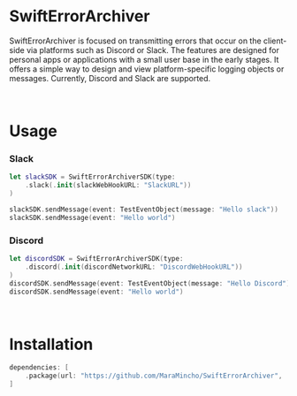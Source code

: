 # SwiftErrorArchiver

SwiftErrorArchiver is focused on transmitting errors that occur on the client-side via platforms such as Discord or Slack. 
The features are designed for personal apps or applications with a small user base in the early stages. 
It offers a simple way to design and view platform-specific logging objects or messages. Currently, Discord and Slack are supported.

<br/>

# Usage
### Slack
```swift
let slackSDK = SwiftErrorArchiverSDK(type:
    .slack(.init(slackWebHookURL: "SlackURL"))
)

slackSDK.sendMessage(event: TestEventObject(message: "Hello slack"))
slackSDK.sendMessage(event: "Hello world")
```

### Discord

```swift
let discordSDK = SwiftErrorArchiverSDK(type: 
    .discord(.init(discordNetworkURL: "DiscordWebHookURL"))
)
discordSDK.sendMessage(event: TestEventObject(message: "Hello Discord"))
discordSDK.sendMessage(event: "Hello world")
```


<br/>

# Installation

```swift
dependencies: [
    .package(url: "https://github.com/MaraMincho/SwiftErrorArchiver", .upToNextMajor(from: "1.0.0"))
]
```

<br/><br/>
